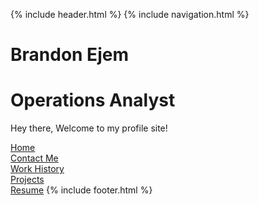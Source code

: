 {% include header.html %}
{% include navigation.html %}
# Brandon Ejem
# Operations Analyst

Hey there, Welcome to my profile site!

[Home](https://ejem0724.github.io)\
[Contact Me](./contact-me)\
[Work History](./work-history)\
[Projects](./projects)\
[Resume](https://drive.google.com/file/d/1N04MfUDJqpCMQxs24CMc0z-Vb1zr_SuE/view?usp=drive_link)
{% include footer.html %}